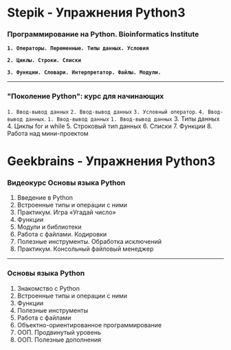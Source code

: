 # Stepik - Упражнения Python3 


### Программирование на Python. Bioinformatics Institute
**`1. Операторы. Переменные. Типы данных. Условия`**

**`2. Циклы. Строки. Списки`**

**`3. Функции. Словари. Интерпретатор. Файлы. Модули.`**
***
### "Поколение Python": курс для начинающих
`1. Ввод-вывод данных`
`2. Ввод-вывод данных`
`3. Условный оператор`. 
`4. Ввод-вывод данных`. 
`1. Ввод-вывод данных`
`1. Ввод-вывод данных`
3. Типы данных
4. Циклы for и while
5. Строковый тип данных
6. Списки
7. Функции
8. Работа над мини-проектом

# Geekbrains - Упражнения Python3 

### Видеокурс Основы языка Python
1. Введение в Python
2. Встроенные типы и операции с ними
3. Практикум. Игра «Угадай число»
4. Функции
5. Модули и библиотеки
6. Работа с файлами. Кодировки
7. Полезные инструменты. Обработка исключений
8. Практикум. Консольный файловый менеджер
***
### Основы языка Python
1. Знакомство с Python
2. Встроенные типы и операции с ними
3. Функции
4. Полезные инструменты
5. Работа с файлами
6. Объектно-ориентированное программирование
7. ООП. Продвинутый уровень
8. ООП. Полезные дополнения
